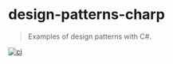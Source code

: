 # design-patterns-charp

> Examples of design patterns with C#.

[![ci](https://github.com/atrakic/design-patterns-csharp/actions/workflows/ci.yaml/badge.svg)](https://github.com/atrakic/design-patterns-csharp/actions/workflows/ci.yaml)
